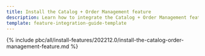 ```yaml
---
title: Install the Catalog + Order Management feature
description: Learn how to integrate the Catalog + Order Management feature connector into a Spryker project.
template: feature-integration-guide-template
---
```


{% include pbc/all/install-features/202212.0/install-the-catalog-order-management-feature.md %} <!-- To edit, see /_includes/pbc/all/install-features/202212.0/install-the-catalog-order-management-feature.md -->
